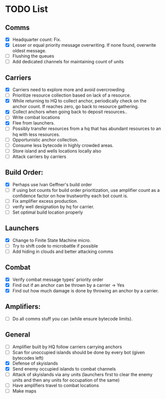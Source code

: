 # TODO List

## Comms

- [x] Headquarter count: Fix.
- [x] Lesser or equal priority message overwriting. If none found, overwrite oldest message.
- [ ] Flushing the queues
- [ ] Add dedicated channels for maintaining count of units

## Carriers
- [x] Carriers need to explore more and avoid overcrowding
- [ ] Prioritize resource collection based on lack of a resource.
- [x] While returning to HQ to collect anchor, periodically check on the anchor count. If reaches zero, go back to resource gathering.
- [x] Collect anchors when going back to deposit resources..
- [ ] Write combat locations
- [x] Flee from launchers.
- [ ] Possibly transfer resources from a hq that has abundant resources to an hq with less resources.
- [ ] Opportunistic anchor collection.
- [ ] Consume less bytecode in highly crowded areas.
- [ ] Store island and wells locations locally also
- [ ] Attack carriers by carriers

## Build Order:
- [x] Perhaps use Ivan Geffner's build order
- [ ] If using bot counts for build order prioritization, use amplifier count as a confidence factor on how trustworthy each bot count is.
- [ ] Fix amplifier excess production.
- [ ] verify well designation by hq for carrier.
- [ ] Set optimal build location properly

## Launchers

- [x] Change to Finite State Machine micro.
- [ ] Try to shift code to microbattle if possible
- [ ] Add hiding in clouds and better attacking comms

## Combat

- [x] Verify combat message types' priority order
- [x] Find out if an anchor can be thrown by a carrier -> Yes
- [x] Find out how much damage is done by throwing an anchor by a carrier.

## Amplifiers:
- [ ] Do all comms stuff you can (while ensure bytecode limits).

## General
- [ ]  Amplifier built by HQ follow carriers carrying anchors
- [ ]  Scan for unoccupied islands should be done by every bot (given bytecodes left)
- [x]  Defense of skyislands
- [x]  Send enemy occupied islands to combat channels
- [ ]  Attack of skyislands via any units (launchers first to clear the enemy units and then any units for occupation of the same)
- [ ]  Have amplifiers travel to combat locations
- [ ]  Make maps